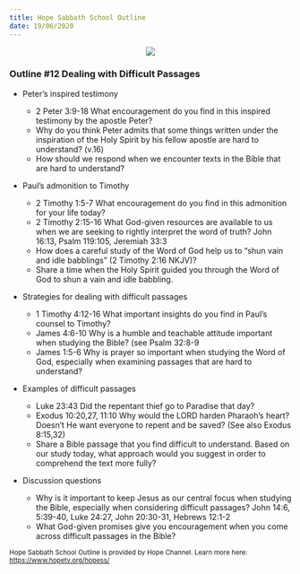 ```yaml
---
title: Hope Sabbath School Outline
date: 19/06/2020
---
```


<center><img src="https://sabbath-school.adventech.io/api/v1/images/misc/hope-ss-logo.jpg" /></center>

### Outline #12  Dealing with Difficult Passages

*  Peter’s inspired testimony
	* 2 Peter 3:9-18 What encouragement do you find in this inspired testimony by the apostle Peter?
	* Why do you think Peter admits that some things written under the inspiration of the Holy Spirit by his fellow apostle are hard to understand? (v.16)
	* How should we respond when we encounter texts in the Bible that are hard to understand?

*  Paul’s admonition to Timothy
	* 2 Timothy 1:5-7 What encouragement do you find in this admonition for your life today?
	* 2 Timothy 2:15-16 What God-given resources are available to us when we are seeking to rightly interpret the word of truth? John 16:13, Psalm 119:105, Jeremiah 33:3
	* How does a careful study of the Word of God help us to “shun vain and idle babblings” (2 Timothy 2:16 NKJV)?
	* Share a time when the Holy Spirit guided you through the Word of God to shun a vain and idle babbling.

*  Strategies for dealing with difficult passages
	* 1 Timothy 4:12-16 What important insights do you find in Paul’s counsel to Timothy?
	* James 4:6-10 Why is a humble and teachable attitude important when studying the Bible? (see Psalm 32:8-9
	* James 1:5-6 Why is prayer so important when studying the Word of God, especially when examining passages that are hard to understand?

*  Examples of difficult passages
	* Luke 23:43 Did the repentant thief go to Paradise that day?
	* Exodus 10:20,27, 11:10 Why would the LORD harden Pharaoh’s heart?  Doesn’t He want everyone to repent and be saved? (See also Exodus 8:15,32)
	* Share a Bible passage that you find difficult to understand.  Based on our study today, what approach would you suggest in order to comprehend the text more fully?

*  Discussion questions
	* Why is it important to keep Jesus as our central focus when studying the Bible, especially when considering difficult passages? John 14:6, 5:39-40, Luke 24:27, John 20:30-31, Hebrews 12:1-2
	* What God-given promises give you encouragement when you come across difficult passages in the Bible?


<small>Hope Sabbath School Outline is provided by Hope Channel. Learn more here: https://www.hopetv.org/hopess/</small>